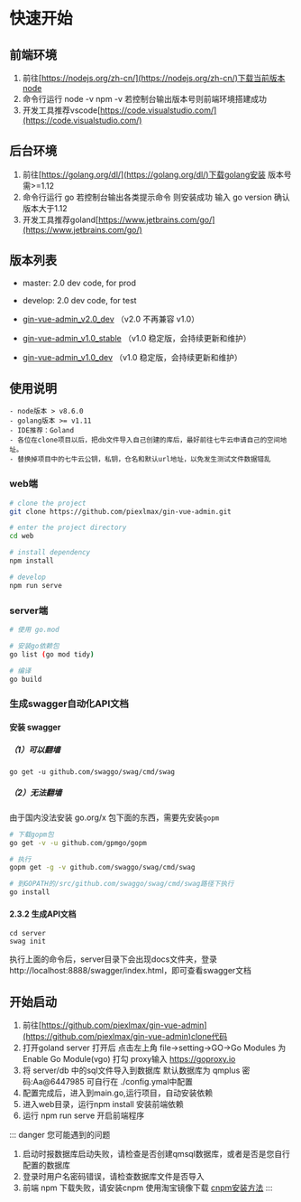 # 快速开始

## 前端环境

1. 前往[https://nodejs.org/zh-cn/](https://nodejs.org/zh-cn/)下载当前版本node
2. 命令行运行 node -v npm -v 若控制台输出版本号则前端环境搭建成功
3. 开发工具推荐vscode[https://code.visualstudio.com/](https://code.visualstudio.com/)

## 后台环境

1. 前往[https://golang.org/dl/](https://golang.org/dl/)下载golang安装 版本号需>=1.12
2. 命令行运行 go 若控制台输出各类提示命令 则安装成功 输入 go version 确认版本大于1.12
3. 开发工具推荐goland[https://www.jetbrains.com/go/](https://www.jetbrains.com/go/)

## 版本列表

- master: 2.0 dev code, for prod

- develop: 2.0 dev code, for test

- [gin-vue-admin_v2.0_dev](https://github.com/flipped-aurora/gin-vue-admin/tree/gin-vue-admin_v2_dev) （v2.0 不再兼容 v1.0）

- [gin-vue-admin_v1.0_stable](https://github.com/flipped-aurora/gin-vue-admin/tree/gin-vue-admin_v1_stable) （v1.0 稳定版，会持续更新和维护）

- [gin-vue-admin_v1.0_dev](https://github.com/flipped-aurora/gin-vue-admin/tree/gin-vue-admin_v1_dev) （v1.0 稳定版，会持续更新和维护）

## 使用说明

```
- node版本 > v8.6.0
- golang版本 >= v1.11
- IDE推荐：Goland
- 各位在clone项目以后，把db文件导入自己创建的库后，最好前往七牛云申请自己的空间地址。
- 替换掉项目中的七牛云公钥，私钥，仓名和默认url地址，以免发生测试文件数据错乱
```

### web端

```bash
# clone the project
git clone https://github.com/piexlmax/gin-vue-admin.git

# enter the project directory
cd web

# install dependency
npm install

# develop
npm run serve
```

### server端

```bash
# 使用 go.mod

# 安装go依赖包
go list (go mod tidy)

# 编译
go build
```

### 生成swagger自动化API文档

#### 安装 swagger

##### （1）可以翻墙
````
go get -u github.com/swaggo/swag/cmd/swag
````

##### （2）无法翻墙
由于国内没法安装 go.org/x 包下面的东西，需要先安装`gopm`

```bash
# 下载gopm包
go get -v -u github.com/gpmgo/gopm

# 执行
gopm get -g -v github.com/swaggo/swag/cmd/swag

# 到GOPATH的/src/github.com/swaggo/swag/cmd/swag路径下执行
go install
```

#### 2.3.2 生成API文档

````
cd server
swag init
````
执行上面的命令后，server目录下会出现docs文件夹，登录http://localhost:8888/swagger/index.html，即可查看swagger文档


## 开始启动

1. 前往[https://github.com/piexlmax/gin-vue-admin](https://github.com/piexlmax/gin-vue-admin)clone代码
2. 打开goland server 打开后 点击左上角 file->setting->GO->Go Modules 为 Enable Go Module(vgo) 打勾 proxy输入 https://goproxy.io
3. 将 server/db 中的sql文件导入到数据库 默认数据库为 qmplus  密码:Aa@6447985 可自行在 ./config.ymal中配置
4. 配置完成后，进入到main.go,运行项目，自动安装依赖
5. 进入web目录，运行npm install 安装前端依赖
6. 运行 npm run serve 开启前端程序

::: danger 您可能遇到的问题
1. 启动时报数据库启动失败，请检查是否创建qmsql数据库，或者是否是您自行配置的数据库
2. 登录时用户名密码错误，请检查数据库文件是否导入
3. 前端 npm 下载失败，请安装cnpm 使用淘宝镜像下载 [cnpm安装方法](https://developer.aliyun.com/mirror/NPM?from=tnpm)
:::